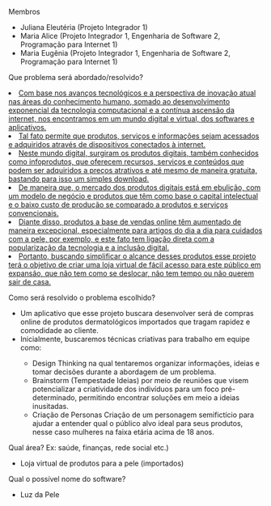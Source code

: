 <p>
    Membros
    <ul>
        <li>Juliana Eleutéria (Projeto Integrador 1)</li>
        <li>Maria Alice (Projeto Integrador 1, Engenharia de Software 2, Programação para Internet 1)</li>
        <li>Maria Eugênia (Projeto Integrador 1, Engenharia de Software 2, Programação para Internet 1)</li>
    </ul>
</p>  
<p>
    Que problema será abordado/resolvido?
    <u>
        <li>Com base nos avanços tecnológicos e a perspectiva de inovação atual nas áreas do conhecimento humano, somado ao desenvolvimento exponencial da tecnologia computacional e a contínua ascensão da internet, nos encontramos em um mundo digital e virtual, dos softwares e aplicativos. 
        <li>Tal fato permite que produtos, serviços e informações sejam acessados e adquiridos através de dispositivos conectados à internet.</li>
        <li>Neste mundo digital, surgiram os produtos digitais, também conhecidos como infoprodutos, que oferecem recursos, serviços e conteúdos que podem ser adquiridos a preços atrativos e até mesmo de maneira gratuita, bastando para isso um simples download.</li> 
        <li>De maneira que, o mercado dos produtos digitais está em ebulição, com um modelo de negócio e produtos que têm como base o capital intelectual e o baixo custo de produção se comparado a produtos e serviços convencionais.</li>
        <li>Diante disso, produtos a base de vendas online têm aumentado de maneira excepcional, especialmente para artigos do dia a dia para cuidados com a pele, por exemplo, e este fato tem ligação direta com a popularização da tecnologia e a inclusão digital.</li>
        <li>Portanto, buscando simplificar o alcance desses produtos esse projeto terá o objetivo de criar uma loja virtual de fácil acesso para este público em expansão, que não tem como se deslocar, não tem tempo ou não querem sair de casa.</li>
    </u>
</p> 

<p>
    Como será resolvido o problema escolhido?
    <ul>
        <li>Um aplicativo que esse projeto buscara desenvolver será de compras online de produtos dermatológicos importados que tragam rapidez e comodidade ao cliente.
        <li>Inicialmente, buscaremos técnicas criativas para trabalho em equipe como:</li>
        <ul>
            <li>Design Thinking na qual tentaremos organizar informações, ideias e tomar decisões durante a abordagem de um problema.</li>
            <li>Brainstorm (Tempestade Ideias) por meio de reuniões que visem potencializar a criatividade dos indivíduos para um foco pré-determinado, permitindo encontrar soluções em meio a ideias inusitadas.</li>
            <li>Criação de Personas Criação de um personagem semifictício para ajudar a entender qual o público alvo ideal para seus produtos, nesse caso mulheres na faixa etária acima de 18 anos.</li>
        </ul>
    </ul>
</p>

<p>
    Qual área? Ex: saúde, finanças, rede social etc.)
    <ul>
        <li>Loja virtual de produtos para a pele (importados)</li>
    </ul> 
</p>

<p>
    Qual o possível nome do software?
    <ul>
        <li>Luz da Pele</li>
    </ul> 
</p>
